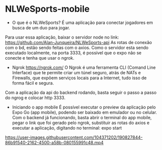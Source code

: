 # NLWeSports-mobile

- O que é o NLWeSports? 
É uma aplicação para conectar jogadores em busca de um duo para jogar.

Para usar essa aplicação, baixar o servidor node no link: 
https://github.com/Alan-Junqueira/NLWeSports-api
As rotas de conexão com o bd, estão sendo feitas com o axios.
Como o servidor esta sendo executado localmente, na porta 3333, é possível que o expo não se conecte e tenha que usar o ngrok.

- Ngrok https://ngrok.com/
O Ngrok é uma ferramenta CLI (Comand Line Interface) que te permite criar um túnel seguro, atrás de NATs e Firewalls,
que expõem serviços locais para a Internet, tudo isso de forma fácil e segura.

Com a aplicação da api do backend rodando, basta seguir o passo a passo do ngrog e colocar http 3333.

- Iniciando o app mobile
É possível executar o preview da aplicação pelo Expo Go (app mobile), podendo ser baixado em emulador ou no celular.
Com o backend já funcionando, basta abrir o terminal do app mobile, pegar o link que foi gerado pelo ngrok, 
substituir as rotas do axios e executar a aplicação, digitando no terminal:
expo start



https://user-images.githubusercontent.com/104371202/190827844-86b91540-2162-4500-a58b-080155991c48.mp4

